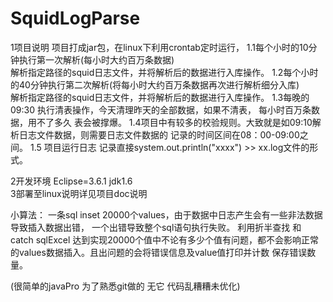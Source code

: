 # SquidLogParse

1项目说明  项目打成jar包，在linux下利用crontab定时运行， 
1.1每个小时的10分钟执行第一次解析(每小时大约百万条数据)      
   解析指定路径的squid日志文件，并将解析后的数据进行入库操作。 
1.2每个小时的40分钟执行第二次解析(将每小时大约百万条数据再次进行解析细分入库)      
   解析指定路径的squid日志文件，并将解析后的数据进行入库操作。 
1.3每晚的09:30 执行清表操作，今天清理昨天的全部数据，如果不清表，
   每小时百万条数据，用不了多久 表会被撑爆。
1.4项目中有较多的校验规则。大致就是如09:10解析日志文件数据，则需要日志文件数据的
  记录的时间区间在08：00-09:00之间。 
1.5 项目运行日志 记录直接system.out.println("xxxx") >> xx.log文件的形式。   

2开发环境 Eclipse=3.6.1 jdk1.6  
3部署至linux说明详见项目doc说明  


小算法：
一条sql inset 20000个values，由于数据中日志产生会有一些非法数据导致插入数据出错， 一个出错导致整个sql语句执行失败。
利用折半查找 和 catch sqlExcel
达到实现20000个值中不论有多少个值有问题，都不会影响正常的values数据插入。且出问题的会将错误信息及value值打印并计数
保存错误数量。
    
(很简单的javaPro  为了熟悉git做的 无它 代码乱糟糟未优化)
